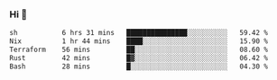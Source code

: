 ### Hi 👋

<!--START_SECTION:waka-->

```txt
sh           6 hrs 31 mins   ███████████████░░░░░░░░░░   59.42 %
Nix          1 hr 44 mins    ████░░░░░░░░░░░░░░░░░░░░░   15.90 %
Terraform    56 mins         ██░░░░░░░░░░░░░░░░░░░░░░░   08.60 %
Rust         42 mins         █▓░░░░░░░░░░░░░░░░░░░░░░░   06.42 %
Bash         28 mins         █░░░░░░░░░░░░░░░░░░░░░░░░   04.30 %
```

<!--END_SECTION:waka-->
